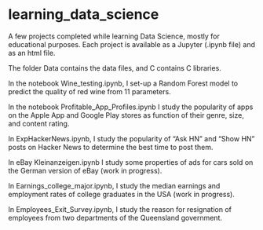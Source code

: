 # learning_data_science

A few projects completed while learning Data Science, mostly for educational purposes. Each project is available as a Jupyter (.ipynb file) and as an html file. 

The folder Data contains the data files, and C contains C libraries.

In the notebook Wine_testing.ipynb, I set-up a Random Forest model to predict the quality of red wine from 11 parameters.

In the notebook Profitable_App_Profiles.ipynb I study the popularity of apps on the Apple App and Google Play stores as function of their genre, size, and content rating. 

In ExpHackerNews.ipynb, I study the popularity of “Ask HN” and “Show HN” posts on Hacker News to determine the best time to post them.

In eBay Kleinanzeigen.ipynb I study some properties of ads for cars sold on the German version of eBay (work in progress). 

In Earnings_college_major.ipynb, I study the median earnings and employment rates of college graduates in the USA (work in progress).

In Employees_Exit_Survey.ipynb, I study the reason for resignation of employees from two departments of the Queensland government.
